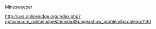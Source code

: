 Minesweeper

http://uva.onlinejudge.org/index.php?option=com_onlinejudge&Itemid=8&page=show_problem&problem=1130
